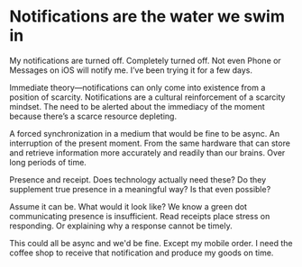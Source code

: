 <!--data 2023-02-26 -->

# Notifications are the water we swim in

My notifications are turned off. Completely turned off. Not even Phone or Messages on iOS will notify me. I’ve been trying it for a few days. 

Immediate theory—notifications can only come into existence from a position of scarcity. Notifications are a cultural reinforcement of a scarcity mindset. The need to be alerted about the immediacy of the moment because there’s a scarce resource depleting.

A forced synchronization in a medium that would be fine to be async. An interruption of the present moment. From the same hardware that can store and retrieve information more accurately and readily than our brains. Over long periods of time.

Presence and receipt. Does technology actually need these? Do they supplement true presence in a meaningful way? Is that even possible?

Assume it can be. What would it look like? We know a green dot communicating presence is insufficient. Read receipts place stress on responding. Or explaining why a response cannot be timely.

This could all be async and we'd be fine. Except my mobile order. I need the coffee shop to receive that notification and produce my goods on time.